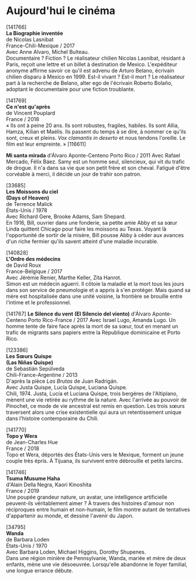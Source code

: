 # Aujourd'hui le cinéma

[141766]  
**La Biographie inventée**  
de Nicolas Lasnibat  
France-Chili-Mexique / 2017  
Avec Anne Alvaro, Michel Bulteau.  
Documentaire ? Fiction ? Le réalisateur chilien Nicolas Lasnibat, résidant à Paris, reçoit une lettre et un billet à destination de Mexico. L'expéditeur anonyme affirme savoir ce qu'il est advenu de Arturo Belano, écrivain chilien disparu à Mexico en 1999. Est-il vivant ? Est-il mort ? Le réalisateur part à la recherche de Belano, alter ego de l'écrivain Roberto Bolaño, adoptant le documentaire pour une fiction troublante.

[141769]  
**Ce n'est qu'après**  
de Vincent Pouplard  
France / 2018  
« Ils ont à peine 20 ans. Ils sont robustes, fragiles, habiles. Ils sont Allia, Hamza, Kilian et Maélis. Ils passent du temps à se dire, à nommer ce qu'ils sont, creux et pleins. _Vox clamantis in deserto_ et nous tendons l'oreille. Le film est leur empreinte. »
[116611]

**Mi santa mirada**
d'Álvaro Aponte-Centeno
Porto Rico / 2011
Avec Rafael Mercado, Félix Báez.
Samy est un homme seul, silencieux, qui vit du trafic de drogue. Il n'a dans sa vie que son petit frère et son cheval. Fatigué d'être corvéable à merci, il décide un jour de trahir son patron.

[33685]  
**Les Moissons du ciel**  
**(Days of Heaven)**  
de Terrence Malick  
États-Unis / 1978  
Avec Richard Gere, Brooke Adams, Sam Shepard.  
En 1916, Bill, ouvrier dans une fonderie, sa petite amie Abby et sa sœur Linda quittent Chicago pour faire les moissons au Texas. Voyant là l'opportunité de sortir de la misère, Bill pousse Abby à céder aux avances d'un riche fermier qu'ils savent atteint d'une maladie incurable.

[140828]  
**L'Ordre des médecins**  
de David Roux  
France-Belgique / 2017  
Avec Jérémie Renier, Marthe Keller, Zita Hanrot.  
Simon est un médecin aguerri. Il côtoie la maladie et la mort tous les jours dans son service de pneumologie et a appris à s'en protéger. Mais quand sa mère est hospitalisée dans une unité voisine, la frontière se brouille entre l'intime et le professionnel.

[141767]
**Le Silence du vent**
**(El Silencio del viento)**
d'Álvaro Aponte-Centeno
Porto Rico-France / 2017
Avec Israel Lugo, Amanda Lugo.
Un homme tente de faire face après la mort de sa sœur, tout en menant un trafic de migrants sans papiers entre la République dominicaine et Porto Rico.

[123386]  
**Les Sœurs Quispe**  
**(Las Niñas Quispe)**  
de Sebastián Sepúlveda  
Chili-France-Argentine / 2013  
D'après la pièce _Las Brutas_ de Juan Radrigán.  
Avec Justa Quispe, Lucía Quispe, Luciana Quispe.  
Chili, 1974. Justa, Lucía et Luciana Quispe, trois bergères de l'Altiplano, mènent une vie retirée au rythme de la nature. Avec l'arrivée au pouvoir de Pinochet, ce mode de vie ancestral est remis en question. Les trois sœurs traversent alors une crise existentielle qui aura un retentissement unique dans l'histoire contemporaine du Chili.

[141770]  
**Topo y Wera**  
de Jean-Charles Hue  
France / 2018  
Topo et Wera, déportés des États-Unis vers le Mexique, forment un jeune couple très épris. À Tijuana, ils survivent entre débrouille et petits larcins.

[141746]  
**Tsuma Musume Haha**  
d'Alain Della Negra, Kaori Kinoshita  
France / 2019  
Une poupée grandeur nature, un avatar, une intelligence artificielle peuvent-ils véritablement aimer ? À travers des histoires d'amour non réciproques entre humain et non-humain, le film montre autant de tentatives d'appartenir au monde, et dessine l'avenir du Japon.

[34795]  
**Wanda**  
de Barbara Loden  
États-Unis / 1970  
Avec Barbara Loden, Michael Higgins, Dorothy Shupenes.  
Dans une région minière de Pennsylvanie, Wanda, mariée et mère de deux enfants, mène une vie désoeuvrée. Lorsqu'elle abandonne le foyer familial, une longue errance débute.
